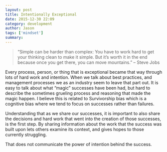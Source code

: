 ```yaml
---
layout: post
title: Intentionally Exceptional
date: 2015-12-30 22:09
category: development
author: Jason
tags: ['mindset']
summary: 
---
```


> “Simple can be harder than complex: You have to work hard to get your thinking clean to make it simple. But it’s worth it in the end because once you get there, you can move mountains.” – Steve Jobs

Every process, person, or thing that is exceptional became that way through lots of hard work and intention. When we talk about best practices, and management processes we as an industry seem to leave that part out. It is easy to talk about what “magic” successes have been had, but hard to describe the sometimes grueling process and reasoning that made the magic happen. I believe this is related to Survivorship bias which is a cognitive bias where we tend to focus on successes rather than failures.

Understanding that as we share our successes, it is important to also share the decisions and hard work that went into the creation of those successes, is the first step. By sharing information about the work that the success was built upon lets others examine its context, and gives hopes to those currently struggling.

That does not communicate the power of intention behind the success.